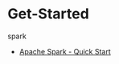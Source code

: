# Get-Started

spark
* [Apache Spark - Quick Start](https://github.com/hansung-dev/Get-Started/tree/main/spark)